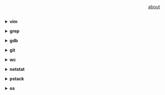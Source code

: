 <div align="right">
<a href="https://github.com/losophy/raindrop/blob/master/README.md">  about</a>
</div> 

<br>

<b><details><summary>vim</summary></b>

Some acticles

</details>

<b><details><summary>grep</summary></b>

If you want to know which files contain the content your want, you can use grep.
```
grep -rn "hello,world!" *
```

</details>

<b><details><summary>gdb</summary></b>

cmd:gdb<br>
gdb$ file yourpram

* save commands history<br>
echo 'set history save on' >> ~/.gdbinit && chmod 600 ~/.gdbinit<br>
gdb$ show history

* set parameter<br>
gdb$ set args(e.g. set args 10 20 30 40 50)<br>
gdb$ show args<br>

* start<br>

* break<br>
gdb$ b gdb_test.c:3 <br>
gdb$ info b
 
 * print<br>
gdb$ p i<br>
gdb$ p/x i
 
 * UI interface(TUI mode) <br>
ctrl+X+A

</details>

<b><details><summary>git</summary></b>
```
git checkout .  #reset all files to the original state
```
</details>

<b><details><summary>wc</summary></b>

Some acticles

</details>

<b><details><summary>netstat</summary></b>
# judge the health of the connection
netstat -anp | grep xxxx<br>
netstat -anp | grep pid<br>

netstat -n | awk '/^tcp/ {++S[$NF]} END {for(a in S) print a, S[a]}'<br>
```
LAST_ACK 5  
SYN_RECV 30  
ESTABLISHED 15  
FIN_WAIT1 51  
FIN_WAIT2 5  
TIME_WAIT 10  
```

</details>

<b><details><summary>pstack</summary></b>
 print every thread stack 

```
pstack $pid
```

</details>

<b><details><summary>os</summary></b>

# os information
lsb_release -a
```
No LSB modules are available.
Distributor ID: Ubuntu
Description:    Ubuntu 16.04.5 LTS
Release:        16.04
Codename:       xenial
```
uname -a
```
Linux coding.ide 3.10.107-1-tlinux2_kvm_guest-0046.cd.nosign #1 SMP Wed Jan 31 15:25:12 CST 2018 x86_64 x86_64 x86_64 GNU/Linux
```
</details>
